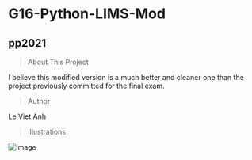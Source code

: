# G16-Python-LIMS-Mod
## pp2021

> About This Project
<p> I believe this modified version is a much better and cleaner one than the project previously committed for the final exam. </p>

> Author
<p> Le Viet Anh </p>

> Illustrations

![image](https://user-images.githubusercontent.com/47298653/119948768-604b2f00-bfc3-11eb-8ca0-535d3eb63070.png)




